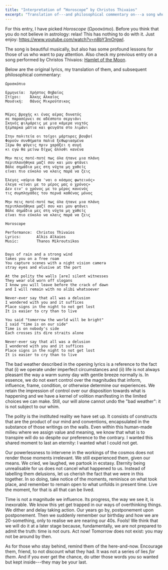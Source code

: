 ```yaml
---
title: "Interpretation of “Horoscope” by Christos Thivaios"
excerpt: "Translation of---and philosophical commentary on---a song whose translated title is 'Horoscope'."
---
```


For this entry, I have picked _Horoscope_ (Ωροσκόπιο).  Before you
think that you do not believe in astrology: relax!  This has nothing
to do with it.  Just enjoy: <https://www.youtube.com/watch?v=n8bY3mOrgwI>.

The song is beautiful musically, but also has some profound lessons
for those of us who want to pay attention.  Also check my previous
entry on a song performed by Christos Thivaios: [Hamlet of the
Moon](https://protesilaos.com/interpretations/2022-07-14-thivaios-hamlet/).

Below are the original lyrics, my translation of them, and subsequent
philosophical commentary:

```
Ωροσκόπιο

Ερμηνεία:  Χρήστος Θηβαίος
Στίχοι:    Άλκης Αλκαίος
Μουσική:   Θάνος Μικρούτσικος


Μέρες βροχής κι ένας αέρας δυνατός
σε παρασέρνει σε αδέσποτο σεργιάνι
Σκηνές φιλμάρεις με μια κάμερα νυχτός
ξέμπαρκα μάτια και φευγάτα στο λιμάνι

Στην πολιτεία οι τοίχοι μάρτυρες βουβοί
Φορούν συνθήματα παλιά ξεθωριασμένα
Ξέρω θα φύγεις πριν χαράξει η αυγή
κι εγώ θα μείνω δίχως άλλοθι κανένα

Μην πεις ποτέ-ποτέ πως όλα ήτανε μια πλάνη
περιπλανήθηκα μαζί σου και μου φτάνει
Βάλε σημάδια μες στη νύχτα μη χαθείς
είναι πιο εύκολο να κλαις παρά να ζεις

Έλεγες «αύριο θα 'ναι ο κόσμος φωτεινός»
έλεγα «είναι με το μέρος μας ο χρόνος»
Δεν ειν' ο χρόνος με το μέρος κανενός
τις συμπληγάδες του περνά καθένας μόνος

Μην πεις ποτέ-ποτέ πως όλα ήτανε μια πλάνη
περιπλανήθηκα μαζί σου και μου φτάνει
Βάλε σημάδια μες στη νύχτα μη χαθείς
είναι πιο εύκολο να κλαις παρά να ζεις
```

```
Horoscope

Performance:  Christos Thivaios
Lyrics:       Alkis Alkaios
Music:        Thanos Mikroutsikos


Days of rain and a strong wind
takes you on a free roam
You capture scenes with a night vision camera
stray eyes and elusive at the port

At the polity the walls [are] silent witnesses
They wear old worn off slogans
I know you will leave before the crack of dawn
and I will remain with no alibi whatsoever

Never-ever say that all was a delusion
I wondered with you and it suffices
Place signs in the night to not get lost
It is easier to cry than to live

You said "tomorrow the world will be bright"
I said "time is on our side"
Time is on nobody's side
Each crosses its dire straits alone

Never-ever say that all was a delusion
I wondered with you and it suffices
Place signs in the night to not get lost
It is easier to cry than to live
```

The bad weather described in the opening lyrics is a reference to the
fact that (i) we operate under imperfect circumstances and (ii) life
is not always pleasant the way a warm sunny day with gentle breeze
normally is.  In essence, we do not exert control over the magnitudes
that inform, influence, frame, condition, or otherwise determine our
experiences.  We retain the impression of control over our disposition
towards what is happening and we have a kernel of volition manifesting
in the limited choices we can make.  Still, our will alone cannot undo
the "bad weather": it is not subject to our whim.

The polity is the instituted reality we have set up.  It consists of
constructs that are the product of our mind and conventions,
encapsulated in the substance of those writings on the walls.  Even
within this human-made milieu where we assign value and meaning, we
know that what is to transpire will do so despite our preference to
the contrary.  I wanted this shared moment to last an eternity: I
wanted what I could not get.

Our powerlessness to intervene in the workings of the cosmos does not
render those moments irrelevant.  We still experienced them, given our
means.  We cried, we laughed, we partook in ecstasy.  Eternity being
unrealisable for us does not cancel what happened to us.  Instead of
labelling them delusions, let us cherish the fact that we were in this
together.  In so doing, take notice of the moments, reminisce on what
took place, and remember to remain open to what unfolds in present
time.  Live the moment, for that is all that can be lived.

Time is not a magnitude we influence.  Its progress, the way we see
it, is inexorable.  We know this yet get trapped in our ways of
overthinking things.  We dither and delay taking action.  Our years go
by, postponement upon postponement.  Then we suddenly remember our
birthday and how we are 20-something, only to realise we are nearing
our 40s.  Fools!  We think that we will do it at a later stage
because, fundamentally, we are not prepared to admit the truth: time
is not ours.  Act now!  Tomorrow does not exist: you may not be around
by then.

As for those who stay behind, remind them of the here-and-now.
Encourage them, friend, to not discount what they had.  It was not a
series of lies _for them_.  And if you ever get the chance, do utter
those words you so wanted but kept inside---they may be your last.
